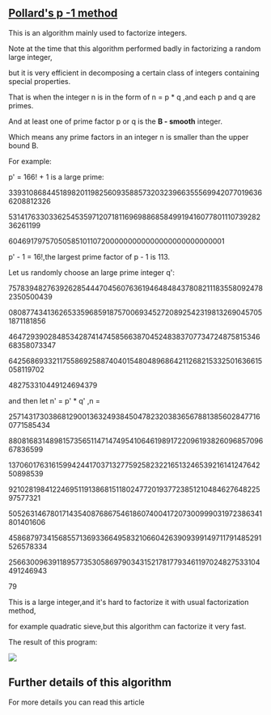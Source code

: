 ## [Pollard's p -1 method](https://en.wikipedia.org/wiki/Pollard%27s_p_%E2%88%92_1_algorithm)
This is an algorithm mainly used to factorize integers.

Note at the time that this algorithm performed badly in factorizing a random large integer, 

but it is very efficient in decomposing a certain class of integers containing special properties.

That is when the integer n is in the form of n = p * q ,and each p and q are primes.

And at least one of prime factor p or q is the **B - smooth** integer.

Which means any prime factors in an integer n is smaller than the upper bound B.

For example:

p' = 166! + 1 is a large prime:

3393108684451898201198256093588573203239663555699420770196366208812326

5314176330336254535971207181169698868584991941607780111073928236261199

604691797570505851011072000000000000000000000000001

p' - 1 = 16!,the largest prime factor of p - 1 is 113.

Let us randomly choose an large prime integer q':

7578394827639262854447045607636194648484378082111835580924782350500439

0808774341362653359685918757006934527208925423198132690457051871181856

4647293902848534287414745856638704524838370773472487581534668358073347

6425686933211755869258874040154804896864211268215332501636615058119702

482753310449124694379

and then let n' = p' * q' ,n = 

2571431730386812900136324938450478232038365678813856028477160771585434

8808168314898157356511471474954106461989172209619382609685709667836599

1370601763161599424417037132775925823221651324653921614124764250898539

9210281984122469511913868151180247720193772385121048462764822597577321

5052631467801714354087686754618607400417207300999031972386341801401606

4586879734156855713693366495832106604263909399149711791485291526578334

2566300963911895773530586979034315217817793461197024827533104491246943

79

This is a large integer,and it's hard to factorize it with usual factorization method,

for example quadratic sieve,but this algorithm can factorize it very fast.

The result of this program:

![](https://github.com/eathimenncvse/SageMath/blob/main/pictures_of_README/6.png)

## Further details of this algorithm

For more details you can read this article
[](https://github.com/eathimenncvse/SageMath/blob/main/Resources/Pollard%20p%20-1%20and%20lenstra.pdf)








